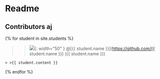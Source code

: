 # Readme 
## Contributors aj

{% for student in site.students %}
  > > <img src="{{ student.image }}">{: width="50" }
  > > @[{{ student.name }}](https://github.com/{{ student.name }})
({{ student.name }})

    > >{{ student.content }}
{% endfor %}

